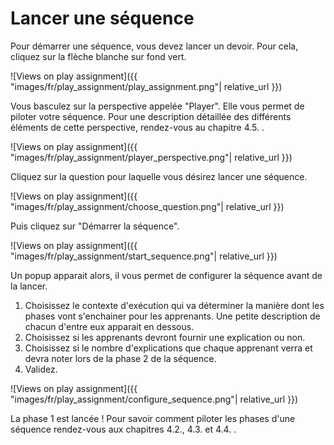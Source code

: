 # Lancer une séquence

Pour démarrer une séquence, vous devez lancer un devoir. Pour cela, cliquez sur la flèche blanche sur fond vert.

![Views on play assignment]({{ "images/fr/play_assignment/play_assignment.png"| relative_url }})

Vous basculez sur la perspective appelée "Player". Elle vous permet de piloter votre séquence. Pour une description détaillée des différents éléments de cette perspective, rendez-vous au chapitre 4.5. .

![Views on play assignment]({{ "images/fr/play_assignment/player_perspective.png"| relative_url }})

Cliquez sur la question pour laquelle vous désirez lancer une séquence.

![Views on play assignment]({{ "images/fr/play_assignment/choose_question.png"| relative_url }})

Puis cliquez sur "Démarrer la séquence".

![Views on play assignment]({{ "images/fr/play_assignment/start_sequence.png"| relative_url }})

Un popup apparait alors, il vous permet de configurer la séquence avant de la lancer.
1. Choisissez le contexte d'exécution qui va déterminer la manière dont les phases vont s'enchainer pour les apprenants. Une petite description de chacun d'entre eux apparait en dessous.
2. Choisissez si les apprenants devront fournir une explication ou non.
3. Choisissez si le nombre d'explications que chaque apprenant verra et devra noter lors de la phase 2 de la séquence.
4. Validez.

![Views on play assignment]({{ "images/fr/play_assignment/configure_sequence.png"| relative_url }})

La phase 1 est lancée ! Pour savoir comment piloter les phases d'une séquence rendez-vous aux chapitres 4.2., 4.3. et 4.4. .



